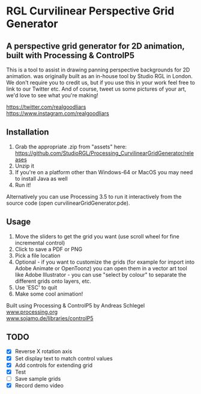 # RGL Curvilinear Perspective Grid Generator
## A perspective grid generator for 2D animation, built with Processing & ControlP5

This is a tool to assist in drawing panning perspective backgrounds for 2D animation.
was originally built as an in-house tool by Studio RGL in London. We don't require you to credit us, but if you use this in your work feel free to link to our Twitter etc. And of course, tweet us some pictures of your art, we'd love to see what you're making!

https://twitter.com/realgoodliars  
https://www.instagram.com/realgoodliars

## Installation
 1) Grab the appropriate .zip from "assets" here: https://github.com/StudioRGL/Processing_CurvilinearGridGenerator/releases
 2) Unzip it
 3) If you're on a platform other than Windows-64 or MacOS you may need to install Java as well
 4) Run it!
 
Alternatively you can use Processing 3.5 to run it interactively from the source code (open curvilinearGridGenerator.pde).

## Usage
 1) Move the sliders to get the grid you want (use scroll wheel for fine incremental control)
 4) Click to save a PDF or PNG
 2) Pick a file location
 4) Optional - if you want to customize the grids (for example for import into Adobe Animate or OpenToonz) you can open them in a vector art tool like Adobe Illustrator - you can use "select by colour" to separate the different grids onto layers, etc.
 6) Use 'ESC' to quit
 5) Make some cool animation!

Built using Processing & ControlP5 by Andreas Schlegel  
www.processing.org  
www.sojamo.de/libraries/controlP5

## TODO
- [x] Reverse X rotation axis
- [x] Set display text to match control values
- [x] Add controls for extending grid
- [x] Test
- [ ] Save sample grids
- [x] Record demo video

